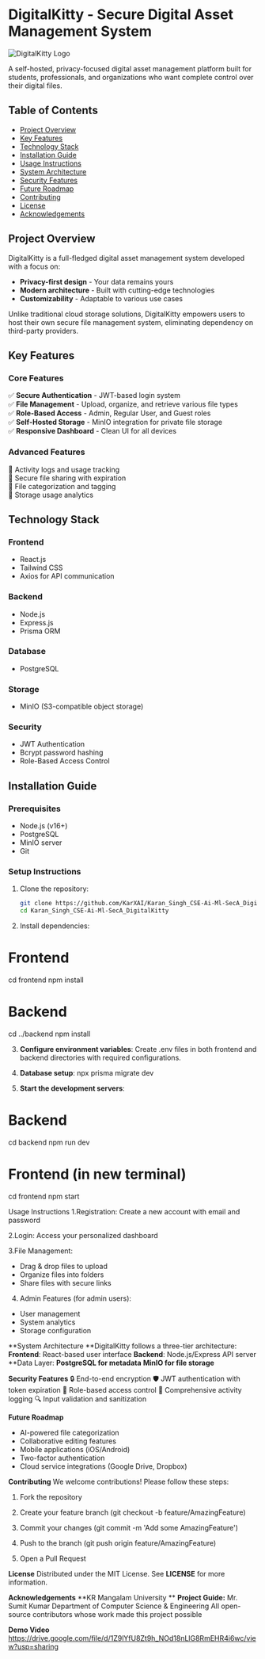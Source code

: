 # DigitalKitty - Secure Digital Asset Management System

![DigitalKitty Logo](media/image1.png)

A self-hosted, privacy-focused digital asset management platform built for students, professionals, and organizations who want complete control over their digital files.

## Table of Contents
- [Project Overview](#project-overview)
- [Key Features](#key-features)
- [Technology Stack](#technology-stack)
- [Installation Guide](#installation-guide)
- [Usage Instructions](#usage-instructions)
- [System Architecture](#system-architecture)
- [Security Features](#security-features)
- [Future Roadmap](#future-roadmap)
- [Contributing](#contributing)
- [License](#license)
- [Acknowledgements](#acknowledgements)

## Project Overview

DigitalKitty is a full-fledged digital asset management system developed with a focus on:
- **Privacy-first design** - Your data remains yours
- **Modern architecture** - Built with cutting-edge technologies
- **Customizability** - Adaptable to various use cases

Unlike traditional cloud storage solutions, DigitalKitty empowers users to host their own secure file management system, eliminating dependency on third-party providers.

## Key Features

### Core Features
✅ **Secure Authentication** - JWT-based login system  
✅ **File Management** - Upload, organize, and retrieve various file types  
✅ **Role-Based Access** - Admin, Regular User, and Guest roles  
✅ **Self-Hosted Storage** - MinIO integration for private file storage  
✅ **Responsive Dashboard** - Clean UI for all devices  

### Advanced Features
🔹 Activity logs and usage tracking  
🔹 Secure file sharing with expiration  
🔹 File categorization and tagging  
🔹 Storage usage analytics  

## Technology Stack

### Frontend
- React.js
- Tailwind CSS
- Axios for API communication

### Backend
- Node.js
- Express.js
- Prisma ORM

### Database
- PostgreSQL

### Storage
- MinIO (S3-compatible object storage)

### Security
- JWT Authentication
- Bcrypt password hashing
- Role-Based Access Control

## Installation Guide

### Prerequisites
- Node.js (v16+)
- PostgreSQL
- MinIO server
- Git

### Setup Instructions

1. Clone the repository:
   ```bash
   git clone https://github.com/KarXAI/Karan_Singh_CSE-Ai-Ml-SecA_DigitalKitty.git
   cd Karan_Singh_CSE-Ai-Ml-SecA_DigitalKitty


2. Install dependencies:
  # Frontend
  cd frontend
  npm install

# Backend
  cd ../backend
  npm install

3. **Configure environment variables**:
Create .env files in both frontend and backend directories with required configurations.

4. **Database setup**:
  npx prisma migrate dev

5. **Start the development servers**:
  # Backend
  cd backend
  npm run dev

  # Frontend (in new terminal)
  cd frontend
  npm start

  
Usage Instructions
1.Registration: Create a new account with email and password

2.Login: Access your personalized dashboard

3.File Management:

  - Drag & drop files to upload
  - Organize files into folders
  - Share files with secure links
4. Admin Features (for admin users):
  - User management
  - System analytics
  - Storage configuration

**System Architecture
**DigitalKitty follows a three-tier architecture:
  **Frontend**: React-based user interface
  **Backend**: Node.js/Express API server
  **Data Layer:
**PostgreSQL for metadata**
**MinIO for file storage**

**Security Features**
  🔒 End-to-end encryption
  🛡️ JWT authentication with token expiration
  🚦 Role-based access control
  📝 Comprehensive activity logging
  🔍 Input validation and sanitization
  
**Future Roadmap**
  - AI-powered file categorization
  - Collaborative editing features
  - Mobile applications (iOS/Android)
  - Two-factor authentication
  - Cloud service integrations (Google Drive, Dropbox)

**Contributing**
  We welcome contributions! Please follow these steps:

  1. Fork the repository

  2. Create your feature branch (git checkout -b feature/AmazingFeature)

  3. Commit your changes (git commit -m 'Add some AmazingFeature')

  4. Push to the branch (git push origin feature/AmazingFeature)

  5. Open a Pull Request

  **License**
Distributed under the MIT License. See **LICENSE** for more information.

**Acknowledgements**
**KR Mangalam University
**
**Project Guide:** Mr. Sumit Kumar
Department of Computer Science & Engineering
All open-source contributors whose work made this project possible

**Demo Video**
https://drive.google.com/file/d/1Z9lYfU8Zt9h_NOd18nLlG8RmEHR4i6wc/view?usp=sharing
